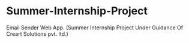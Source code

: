 # Summer-Internship-Project
Email Sender Web App. (Summer Internship Project Under Guidance Of Creart Solutions pvt. ltd.)
